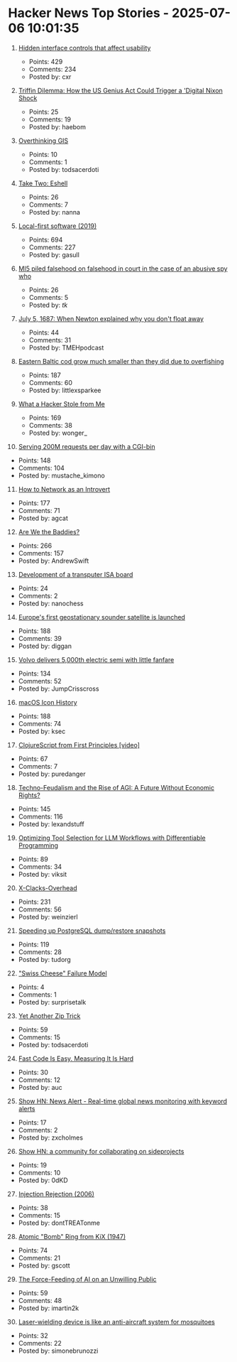 # Hacker News Top Stories - 2025-07-06 10:01:35

1. [Hidden interface controls that affect usability](https://interactions.acm.org/archive/view/july-august-2025/stop-hiding-my-controls-hidden-interface-controls-are-affecting-usability)
   - Points: 429
   - Comments: 234
   - Posted by: cxr

2. [Triffin Dilemma: How the US Genius Act Could Trigger a 'Digital Nixon Shock](https://www.haebom.dev/archive?tl=en&post=943zqpmqrk14g2wnvy87)
   - Points: 25
   - Comments: 19
   - Posted by: haebom

3. [Overthinking GIS](https://scottsexton.co/post/overthinking_gis/)
   - Points: 10
   - Comments: 1
   - Posted by: todsacerdoti

4. [Take Two: Eshell](http://yummymelon.com/devnull/take-two-eshell.html)
   - Points: 26
   - Comments: 7
   - Posted by: nanna

5. [Local-first software (2019)](https://www.inkandswitch.com/essay/local-first/)
   - Points: 694
   - Comments: 227
   - Posted by: gasull

6. [MI5 piled falsehood on falsehood in court in the case of an abusive spy who](https://www.bbc.com/news/articles/c3w4nwdwywno)
   - Points: 26
   - Comments: 5
   - Posted by: _tk_

7. [July 5, 1687: When Newton explained why you don't float away](https://multiverseemployeehandbook.com/blog/when-newton-explained-why-you-dont-float-away/)
   - Points: 44
   - Comments: 31
   - Posted by: TMEHpodcast

8. [Eastern Baltic cod grow much smaller than they did due to overfishing](https://www.smithsonianmag.com/smart-news/these-cod-have-been-shrinking-dramatically-for-decades-now-scientists-say-theyve-solved-the-mystery-180986920/)
   - Points: 187
   - Comments: 60
   - Posted by: littlexsparkee

9. [What a Hacker Stole from Me](https://mynoise.net/blog.php)
   - Points: 169
   - Comments: 38
   - Posted by: wonger_

10. [Serving 200M requests per day with a CGI-bin](https://simonwillison.net/2025/Jul/5/cgi-bin-performance/)
   - Points: 148
   - Comments: 104
   - Posted by: mustache_kimono

11. [How to Network as an Introvert](https://aginfer.bearblog.dev/how-to-network-as-an-introvert/)
   - Points: 177
   - Comments: 71
   - Posted by: agcat

12. [Are We the Baddies?](https://geohot.github.io//blog/jekyll/update/2025/07/05/are-we-the-baddies.html)
   - Points: 266
   - Comments: 157
   - Posted by: AndrewSwift

13. [Development of a transputer ISA board](https://nanochess.org/transputer_board.html)
   - Points: 24
   - Comments: 2
   - Posted by: nanochess

14. [Europe's first geostationary sounder satellite is launched](https://www.eumetsat.int/europes-first-geostationary-sounder-satellite-launched)
   - Points: 188
   - Comments: 39
   - Posted by: diggan

15. [Volvo delivers 5,000th electric semi with little fanfare](https://electrek.co/2025/06/29/volvo-delivers-5000th-electric-semi-with-little-fanfare-sending-a-big-message/)
   - Points: 134
   - Comments: 52
   - Posted by: JumpCrisscross

16. [macOS Icon History](https://basicappleguy.com/basicappleblog/macos-icon-history)
   - Points: 188
   - Comments: 74
   - Posted by: ksec

17. [ClojureScript from First Principles [video]](https://www.youtube.com/watch?v=An-ImWVppNQ)
   - Points: 67
   - Comments: 7
   - Posted by: puredanger

18. [Techno-Feudalism and the Rise of AGI: A Future Without Economic Rights?](https://arxiv.org/abs/2503.14283)
   - Points: 145
   - Comments: 116
   - Posted by: lexandstuff

19. [Optimizing Tool Selection for LLM Workflows with Differentiable Programming](https://viksit.substack.com/p/optimizing-tool-selection-for-llm)
   - Points: 89
   - Comments: 34
   - Posted by: viksit

20. [X-Clacks-Overhead](https://xclacksoverhead.org/home/about)
   - Points: 231
   - Comments: 56
   - Posted by: weinzierl

21. [Speeding up PostgreSQL dump/restore snapshots](https://xata.io/blog/behind-the-scenes-speeding-up-pgstream-snapshots-for-postgresql)
   - Points: 119
   - Comments: 28
   - Posted by: tudorg

22. ["Swiss Cheese" Failure Model](https://www.bookofjoe.com/2025/07/swiss-cheese-failure-model.html)
   - Points: 4
   - Comments: 1
   - Posted by: surprisetalk

23. [Yet Another Zip Trick](https://hackarcana.com/article/yet-another-zip-trick)
   - Points: 59
   - Comments: 15
   - Posted by: todsacerdoti

24. [Fast Code Is Easy. Measuring It Is Hard](https://www.architect.co/posts/how-fast-is-it-really)
   - Points: 30
   - Comments: 12
   - Posted by: auc

25. [Show HN: News Alert - Real-time global news monitoring with keyword alerts](https://newsalert.im/)
   - Points: 17
   - Comments: 2
   - Posted by: zxcholmes

26. [Show HN: a community for collaborating on sideprojects](https://relentlessly.no/)
   - Points: 19
   - Comments: 10
   - Posted by: 0dKD

27. [Injection Rejection (2006)](https://thedailywtf.com/articles/Injection_Rejection)
   - Points: 38
   - Comments: 15
   - Posted by: dontTREATonme

28. [Atomic "Bomb" Ring from KiX (1947)](https://toytales.ca/atomic-bomb-ring-from-kix-1947/)
   - Points: 74
   - Comments: 21
   - Posted by: gscott

29. [The Force-Feeding of AI on an Unwilling Public](https://www.honest-broker.com/p/the-force-feeding-of-ai-on-an-unwilling)
   - Points: 59
   - Comments: 48
   - Posted by: imartin2k

30. [Laser-wielding device is like an anti-aircraft system for mosquitoes](https://newatlas.com/around-the-home/photon-matrix-laser-mosquitoes/)
   - Points: 32
   - Comments: 22
   - Posted by: simonebrunozzi

